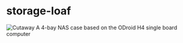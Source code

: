 # storage-loaf
![Cutaway](https://github.com/user-attachments/assets/6203aaa5-4881-4a9c-b7df-b6fdc01d3446)
A 4-bay NAS case based on the ODroid H4 single board computer
